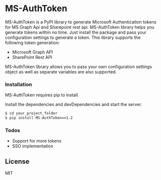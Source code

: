 # MS-AuthToken

MS-AuthToken is a PyPI library to generate Microsoft Authentication tokens for MS Graph Api and Sharepoint rest api.
MS-AuthToken library helps you generate tokens within no time. Just install the package and pass your configuration settings to generate a token.
This library supports the following token generation:

  - Microsoft Graph API
  - SharePoint Rest API

MS-AuthToken library allows you to pass your own configuration settings object as well as separate variables are also supported.

### Installation

MS-AuthToken requires pip to install.

Install the dependencies and devDependencies and start the server.

```sh
$ cd your_project_folder
$ pip install MS-AuthToken==1.2
```


### Todos

 - Support for more tokens
 - SSO implementation

License
----

MIT
